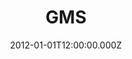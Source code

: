 ---
title: "GMS"
year: "2012"
excerpt: "Dans une petite structure, nous assistons les services marketing de grands comptes de l'agroalimentaire dans la mise a disposition de support pour l'analyse de résultats."
skills:
  - .Net
  - Excel
  - SQL
date: "2012-01-01T12:00:00.000Z"
---